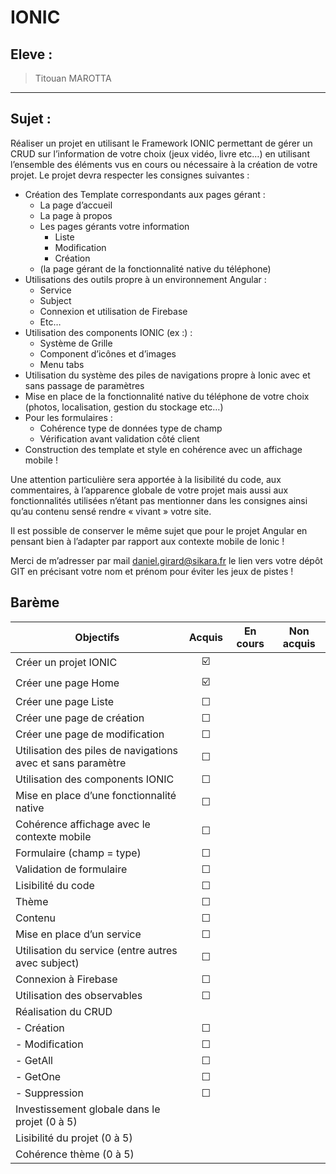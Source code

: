 # IONIC

## Eleve :
>Titouan MAROTTA

---

## Sujet :

Réaliser un projet en utilisant le Framework IONIC permettant de gérer un CRUD sur l’information de votre choix (jeux vidéo, livre etc…) en utilisant l’ensemble des éléments vus en cours ou nécessaire à la création de votre projet. Le projet devra respecter les consignes suivantes :

- Création des Template correspondants aux pages gérant :
    - La page d’accueil
    - La page à propos
    - Les pages gérants votre information
        - Liste
        - Modification
        - Création
    - (la page gérant de la fonctionnalité native du téléphone)
- Utilisations des outils propre à un environnement Angular :
    - Service
    - Subject
    - Connexion et utilisation de Firebase
    - Etc…
- Utilisation des components IONIC (ex :) :
    - Système de Grille
    - Component d’icônes et d’images
    - Menu tabs
- Utilisation du système des piles de navigations propre à Ionic avec et sans passage de paramètres
- Mise en place de la fonctionnalité native du téléphone de votre choix (photos, localisation, gestion du stockage etc…)
- Pour les formulaires :
    - Cohérence type de données type de champ
    - Vérification avant validation côté client
- Construction des template et style en cohérence avec un affichage mobile !

Une attention particulière sera apportée à la lisibilité du code, aux commentaires, à l’apparence globale de votre projet mais aussi aux fonctionnalités utilisées n’étant pas mentionner dans les consignes ainsi qu’au contenu sensé rendre « vivant » votre site.

Il est possible de conserver le même sujet que pour le projet Angular en pensant bien à l’adapter par rapport aux contexte mobile de Ionic !

Merci de m’adresser par mail daniel.girard@sikara.fr le lien vers votre dépôt GIT en précisant votre nom et prénom pour éviter les jeux de pistes !


## Barème

| Objectifs                                                 | Acquis | En cours | Non acquis |
| --------------------------------------------------------- | :----: | :------: | :--------: |
| Créer un projet IONIC|☑️|||
| Créer une page Home|☑️|||
| Créer une page Liste|☐|||
| Créer une page de création|☐|||
| Créer une page de modification|☐|||
| Utilisation des piles de navigations avec et sans paramètre|☐|||
| Utilisation des components IONIC|☐|||
| Mise en place d’une fonctionnalité native|☐|||
| Cohérence affichage avec le contexte mobile|☐|||
| Formulaire (champ = type)|☐|||
| Validation de formulaire|☐|||
| Lisibilité du code|☐|||
| Thème|☐|||
| Contenu|☐|||
| Mise en place d’un service|☐|||
| Utilisation du service (entre autres avec subject)|☐|||
| Connexion à Firebase|☐|||
| Utilisation des observables|☐|||
| Réalisation du CRUD||||
| *-* Création|☐|||
| - Modification|☐|||
| - GetAll|☐|||
| - GetOne|☐|||
| - Suppression|☐|||
| Investissement globale dans le projet (0 à 5)||||
| Lisibilité du projet (0 à 5)||||
| Cohérence thème (0 à 5)||||
